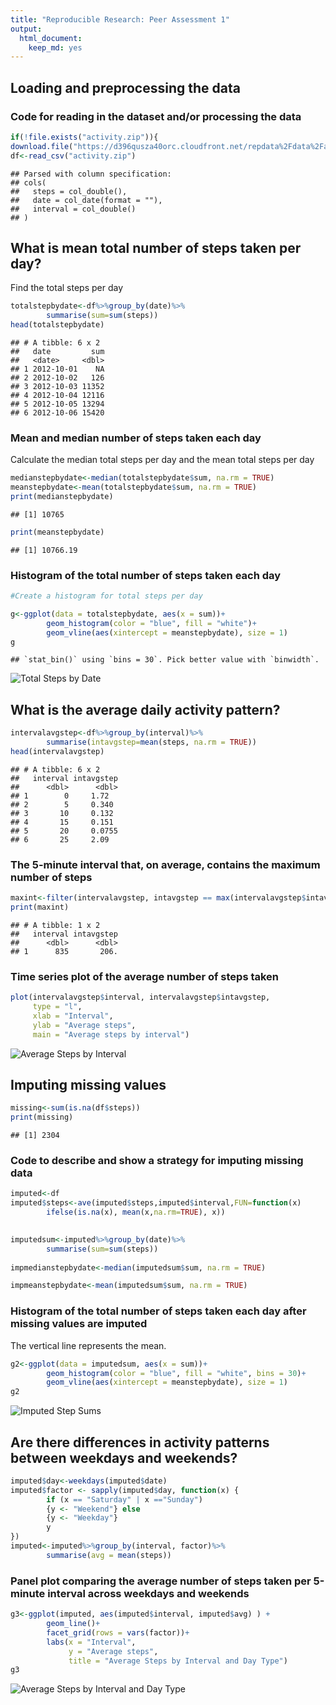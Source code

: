 ```yaml
---
title: "Reproducible Research: Peer Assessment 1"
output: 
  html_document: 
    keep_md: yes
---
```



## Loading and preprocessing the data
### Code for reading in the dataset and/or processing the data

```r
if(!file.exists("activity.zip")){
download.file("https://d396qusza40orc.cloudfront.net/repdata%2Fdata%2Factivity.zip", destfile = "activity.zip" )}
df<-read_csv("activity.zip")
```

```
## Parsed with column specification:
## cols(
##   steps = col_double(),
##   date = col_date(format = ""),
##   interval = col_double()
## )
```

## What is mean total number of steps taken per day?
Find the total steps per day

```r
totalstepbydate<-df%>%group_by(date)%>%
        summarise(sum=sum(steps))
head(totalstepbydate)
```

```
## # A tibble: 6 x 2
##   date         sum
##   <date>     <dbl>
## 1 2012-10-01    NA
## 2 2012-10-02   126
## 3 2012-10-03 11352
## 4 2012-10-04 12116
## 5 2012-10-05 13294
## 6 2012-10-06 15420
```
### Mean and median number of steps taken each day
Calculate the median total steps per day and the mean total steps per day

```r
medianstepbydate<-median(totalstepbydate$sum, na.rm = TRUE)
meanstepbydate<-mean(totalstepbydate$sum, na.rm = TRUE)
print(medianstepbydate)
```

```
## [1] 10765
```

```r
print(meanstepbydate)
```

```
## [1] 10766.19
```
### Histogram of the total number of steps taken each day

```r
#Create a histogram for total steps per day

g<-ggplot(data = totalstepbydate, aes(x = sum))+
        geom_histogram(color = "blue", fill = "white")+
        geom_vline(aes(xintercept = meanstepbydate), size = 1)
g
```

```
## `stat_bin()` using `bins = 30`. Pick better value with `binwidth`.
```

![Total Steps by Date](PA1_template_files/figure-html/unnamed-chunk-5-1.png)

## What is the average daily activity pattern?

```r
intervalavgstep<-df%>%group_by(interval)%>%
        summarise(intavgstep=mean(steps, na.rm = TRUE))
head(intervalavgstep)
```

```
## # A tibble: 6 x 2
##   interval intavgstep
##      <dbl>      <dbl>
## 1        0     1.72  
## 2        5     0.340 
## 3       10     0.132 
## 4       15     0.151 
## 5       20     0.0755
## 6       25     2.09
```
### The 5-minute interval that, on average, contains the maximum number of steps

```r
maxint<-filter(intervalavgstep, intavgstep == max(intervalavgstep$intavgstep))
print(maxint)
```

```
## # A tibble: 1 x 2
##   interval intavgstep
##      <dbl>      <dbl>
## 1      835       206.
```
### Time series plot of the average number of steps taken

```r
plot(intervalavgstep$interval, intervalavgstep$intavgstep, 
     type = "l", 
     xlab = "Interval", 
     ylab = "Average steps", 
     main = "Average steps by interval")
```

![Average Steps by Interval](PA1_template_files/figure-html/unnamed-chunk-8-1.png)

## Imputing missing values

```r
missing<-sum(is.na(df$steps))
print(missing)
```

```
## [1] 2304
```
### Code to describe and show a strategy for imputing missing data

```r
imputed<-df
imputed$steps<-ave(imputed$steps,imputed$interval,FUN=function(x) 
        ifelse(is.na(x), mean(x,na.rm=TRUE), x))
        

imputedsum<-imputed%>%group_by(date)%>%
        summarise(sum=sum(steps))
        
impmedianstepbydate<-median(imputedsum$sum, na.rm = TRUE)

impmeanstepbydate<-mean(imputedsum$sum, na.rm = TRUE)
```
### Histogram of the total number of steps taken each day after missing values are imputed
The vertical line represents the mean.

```r
g2<-ggplot(data = imputedsum, aes(x = sum))+
        geom_histogram(color = "blue", fill = "white", bins = 30)+
        geom_vline(aes(xintercept = meanstepbydate), size = 1)
g2
```

![Imputed Step Sums](PA1_template_files/figure-html/unnamed-chunk-11-1.png)

## Are there differences in activity patterns between weekdays and weekends?

```r
imputed$day<-weekdays(imputed$date)
imputed$factor <- sapply(imputed$day, function(x) {
        if (x == "Saturday" | x =="Sunday") 
        {y <- "Weekend"} else 
        {y <- "Weekday"}
        y
})
imputed<-imputed%>%group_by(interval, factor)%>%
        summarise(avg = mean(steps))
```
### Panel plot comparing the average number of steps taken per 5-minute interval across weekdays and weekends


```r
g3<-ggplot(imputed, aes(imputed$interval, imputed$avg) ) +
        geom_line()+
        facet_grid(rows = vars(factor))+
        labs(x = "Interval", 
             y = "Average steps", 
             title = "Average Steps by Interval and Day Type")
g3
```

![Average Steps by Interval and Day Type](PA1_template_files/figure-html/unnamed-chunk-13-1.png)
